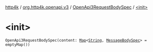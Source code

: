 [http4k](../../index.md) / [org.http4k.openapi.v3](../index.md) / [OpenApi3RequestBodySpec](index.md) / [&lt;init&gt;](./-init-.md)

# &lt;init&gt;

`OpenApi3RequestBodySpec(content: `[`Map`](https://kotlinlang.org/api/latest/jvm/stdlib/kotlin.collections/-map/index.html)`<`[`String`](https://kotlinlang.org/api/latest/jvm/stdlib/kotlin/-string/index.html)`, `[`MessageBodySpec`](../../org.http4k.openapi/-message-body-spec/index.md)`> = emptyMap())`